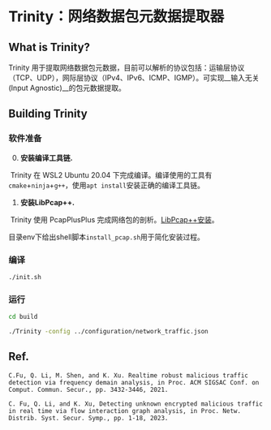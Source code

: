 # Trinity：网络数据包元数据提取器

## What is Trinity?

Trinity 用于提取网络数据包元数据，目前可以解析的协议包括：运输层协议（TCP、UDP），网际层协议（IPv4、IPv6、ICMP、IGMP）。可实现__输入无关(Input Agnostic)__的包元数据提取。

## Building Trinity

### 软件准备

0. __安装编译工具链.__	

​	Trinity 在 WSL2 Ubuntu 20.04 下完成编译。编译使用的工具有`cmake`+`ninja`+`g++`，使用`apt install`安装正确的编译工具链。

1. __安装LibPcap++.__

​	Trinity 使用 PcapPlusPlus 完成网络包的剖析。[LibPcap++安装](https://github.com/seladb/PcapPlusPlus/releases/download/v23.09/pcapplusplus-23.09-ubuntu-20.04-gcc-9.4.0-x86_64.tar.gz)。

​	目录env下给出shell脚本`install_pcap.sh`用于简化安装过程。

### 编译

```bash
./init.sh
```

### 运行

```bash
cd build

./Trinity -config ../configuration/network_traffic.json
```

## Ref.

```
C.Fu, Q. Li, M. Shen, and K. Xu. Realtime robust malicious traffic detection via frequency demain analysis, in Proc. ACM SIGSAC Conf. on Comput. Commun. Secur., pp. 3432-3446, 2021.

C. Fu, Q. Li, and K. Xu, Detecting unknown encrypted malicious traffic in real time via flow interaction graph analysis, in Proc. Netw. Distrib. Syst. Secur. Symp., pp. 1-18, 2023.
```


